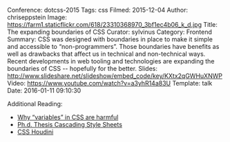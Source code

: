 Conference: dotcss-2015
Tags: css
Filmed: 2015-12-04
Author: chriseppstein
Image: https://farm1.staticflickr.com/618/23310368970_3bf1ec4b06_k_d.jpg
Title: The expanding boundaries of CSS
Curator: sylvinus
Category: Frontend
Summary: CSS was designed with boundaries in place to make it simple and accessible to “non-programmers”. Those boundaries have benefits as well as drawbacks that affect us in technical and non-technical ways. Recent developments in web tooling and technologies are expanding the boundaries of CSS -- hopefully for the better.
Slides: http://www.slideshare.net/slideshow/embed_code/key/KXtx2qGWHuXNWP
Video: https://www.youtube.com/watch?v=a3yhR14a83U
Template: talk
Date: 2016-01-11 09:10:30


Additional Reading:
 - [Why “variables” in CSS are harmful](http://www.w3.org/People/Bos/CSS-variables)
 - [Ph.d. Thesis Cascading Style Sheets](http://people.opera.com/howcome/2006/phd/)
 - [CSS Houdini](https://wiki.css-houdini.org/)

